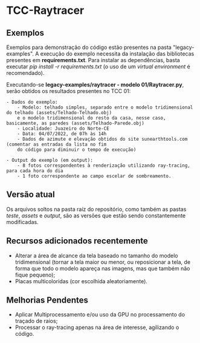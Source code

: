 # TCC-Raytracer

## Exemplos

Exemplos para demonstração do código estão presentes na pasta "legacy-examples". A execução do exemplo necessita da instalação das bibliotecas presentes em **requirements.txt**. Para instalar as dependências, basta executar *pip install -r requirements.txt* (o uso de um *virtual environment* é recomendado).

Executando-se **legacy-examples/raytracer - modelo 01/Raytracer.py**, serão obtidos os resultados presentes
no TCC 01:

~~~
- Dados do exemplo:
    - Modelo: telhado simples, separado entre o modelo tridimensional do telhado (assets/Telhado-Telhado.obj)
    e o modelo tridimensional do resto da casa, nesse caso, basicamente, as paredes (assets/Telhado-Parede.obj)
    - Localidade: Juazeiro do Norte-CE
    - Data: 04/07/2022, de 07h às 14h
    - Dados de azimute e elevação obtidos do site sunearthtools.com (comentar as entradas da lista no fim
    do código para diminuir o tempo de execução)

- Output do exemplo (em output):
    - 8 fotos correspondentes à renderização utilizando ray-tracing, para cada hora do dia
    - 1 foto correspondente ao campo escelar de sombreamento.
~~~

## Versão atual

Os arquivos soltos na pasta raíz do repositório, como também as pastas *teste*, *assets* e *output*, são as versões que estão sendo constantemente modificadas.


## Recursos adicionados recentemente

- Alterar a área de alcance da tela baseado no tamanho do modelo tridimensional (tornar a tela maior ou menor, ou reposicionar a tela, de forma que todo o modelo apareça nas imagens, mas que também não fique pequeno);
- Placas multicoloridas (cor escolhida aleatoriamente).

## Melhorias Pendentes

- Aplicar Multiprocessamento e/ou uso da GPU no processamento do traçado de raios;
- Processar o ray-tracing apenas na área de interesse, agilizando o código.
